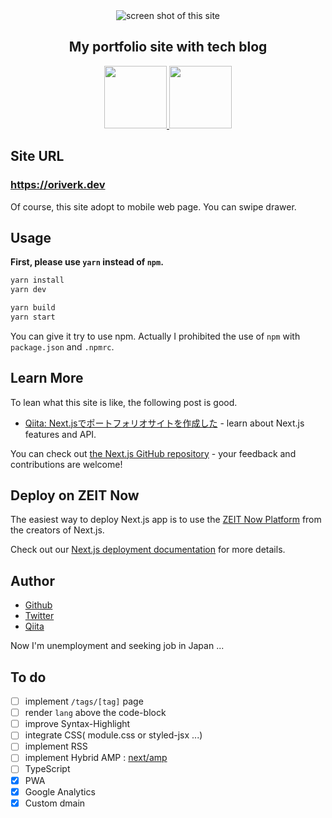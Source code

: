 <div align='center'>
  <img src='https://user-images.githubusercontent.com/44029144/82922646-d08c3280-9fb4-11ea-8cc0-3d4c5b03c723.gif' alt='screen shot of this site'>
</div>

<h2 align="center">My portfolio site with tech blog</h2>

<p align="center">
  <a href="https://ja.reactjs.org/">
    <img src="https://user-images.githubusercontent.com/44029144/82920898-d84ad780-9fb2-11ea-951d-27a028d936d6.png" height="100px;" />
  <a href="https://nextjs.org/">
    <img src="https://user-images.githubusercontent.com/44029144/82920947-e862b700-9fb2-11ea-97e8-7d0536fa9e5b.jpg" height="100px;" />
  </a>
</p>

## Site URL
### **https://oriverk.dev**

Of course, this site adopt to mobile web page. You can swipe drawer.

## Usage
**First, please use `yarn` instead of `npm`.**

```bash
yarn install
yarn dev

yarn build
yarn start
```

You can give it try to use npm. Actually I prohibited the use of `npm` with `package.json` and `.npmrc`.

## Learn More
To lean what this site is like, the following post is good.

- [Qiita: Next.jsでポートフォリオサイトを作成した](https://oriverk.dev/posts/20200526-next-portfolio) - learn about Next.js features and API.

You can check out [the Next.js GitHub repository](https://github.com/oriverk/next-portfolio) - your feedback and contributions are welcome!

## Deploy on ZEIT Now

The easiest way to deploy Next.js app is to use the [ZEIT Now Platform](https://zeit.co/import?utm_medium=default-template&filter=next.js&utm_source=create-next-app&utm_campaign=create-next-app-readme) from the creators of Next.js.

Check out our [Next.js deployment documentation](https://nextjs.org/docs/deployment) for more details.

## Author
- [Github](https://github.com/oriverk)
- [Twitter](https://twitter.com/not_you_die)
- [Qiita](https://qiita.com/OriverK)

Now I'm unemployment and seeking job in Japan ...

## To do
- [ ] implement `/tags/[tag]` page
- [ ] render `lang` above the code-block
- [ ] improve Syntax-Highlight
- [ ] integrate CSS( module.css or styled-jsx ...)
- [ ] implement RSS
- [ ] implement Hybrid AMP : [next/amp](https://nextjs.org/docs/api-reference/next/amp)
- [ ] TypeScript
- [x] PWA
- [x] Google Analytics
- [x] Custom dmain